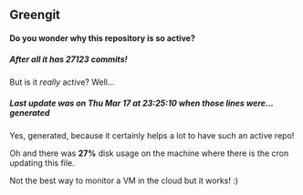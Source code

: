 ## Greengit

#### Do you wonder why this repository is so active?

##### After all it has 27123 commits!

But is it *really* active? Well...

##### Last update was on Thu Mar 17 at 23:25:10 when those lines were... generated

Yes, generated, because it certainly helps a lot to have such an active repo!

Oh and there was **27%** disk usage on the machine
where there is the cron updating this file.

Not the best way to monitor a VM in the cloud but it works! :)
